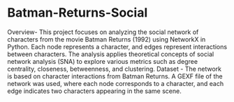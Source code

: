 # Batman-Returns-Social
Overview- This project focuses on analyzing the social network of characters from the movie Batman Returns (1992) using NetworkX in Python. Each node represents a character, and edges represent interactions between characters. The analysis applies theoretical concepts of social network analysis (SNA) to explore various metrics such as degree centrality, closeness, betweenness, and clustering.
Dataset - The network is based on character interactions from Batman Returns. A GEXF file of the network was used, where each node corresponds to a character, and each edge indicates two characters appearing in the same scene.
